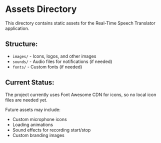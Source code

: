 # Assets Directory

This directory contains static assets for the Real-Time Speech Translator application.

## Structure:
- `images/` - Icons, logos, and other images
- `sounds/` - Audio files for notifications (if needed)
- `fonts/` - Custom fonts (if needed)

## Current Status:
The project currently uses Font Awesome CDN for icons, so no local icon files are needed yet.

Future assets may include:
- Custom microphone icons
- Loading animations
- Sound effects for recording start/stop
- Custom branding images
